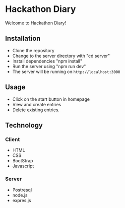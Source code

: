 # Hackathon Diary

Welcome to Hackathon Diary!

## Installation

- Clone the repository
- Change to the server directory with "cd server"
- Install dependencies "npm install"
- Run the server using "npm run dev"
- The server will be running on `http://localhost:3000`


## Usage 

- Click on the start button in homepage
- View and create entries 
- Delete existing entries.


## Technology

### Client 

- HTML
- CSS
- BootStrap
- Javascript

### Server

- Postresql
- node.js
- expres.js



